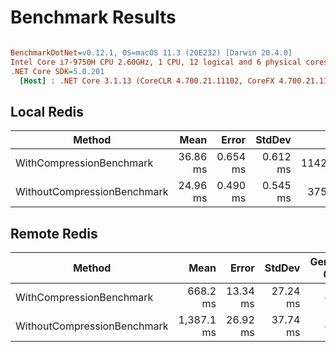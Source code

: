# Benchmark Results 
``` ini

BenchmarkDotNet=v0.12.1, OS=macOS 11.3 (20E232) [Darwin 20.4.0]
Intel Core i7-9750H CPU 2.60GHz, 1 CPU, 12 logical and 6 physical cores
.NET Core SDK=5.0.201
  [Host] : .NET Core 3.1.13 (CoreCLR 4.700.21.11102, CoreFX 4.700.21.11602), X64 RyuJIT DEBUG


```
## Local Redis

|                      Method |     Mean |    Error |   StdDev |     Gen 0 |     Gen 1 |    Gen 2 | Allocated |
|---------------------------- |---------:|---------:|---------:|----------:|----------:|---------:|----------:|
|    WithCompressionBenchmark | 36.86 ms | 0.654 ms | 0.612 ms | 1142.8571 | 1000.0000 | 928.5714 |   4.83 MB |
| WithoutCompressionBenchmark | 24.96 ms | 0.490 ms | 0.545 ms |  375.0000 |  218.7500 | 218.7500 |   2.25 MB |


## Remote Redis
|                      Method |       Mean |    Error |   StdDev | Gen 0 | Gen 1 | Gen 2 | Allocated |
|---------------------------- |-----------:|---------:|---------:|------:|------:|------:|----------:|
|    WithCompressionBenchmark |   668.2 ms | 13.34 ms | 27.24 ms |     - |     - |     - |   4.88 MB |
| WithoutCompressionBenchmark | 1,387.1 ms | 26.92 ms | 37.74 ms |     - |     - |     - |   2.39 MB |


